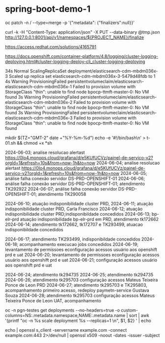 # spring-boot-demo-1

oc patch -n <project-name> <object-kind>/<object-name> --type=merge -p '{"metadata": {"finalizers":null}}'


curl -k -H "Content-Type: application/json" -X PUT --data-binary @tmp.json http://127.0.0.1:8001/api/v1/namespaces/${PROJECT_NAME}/finalize


https://access.redhat.com/solutions/4165791


https://docs.openshift.com/container-platform/4.8/logging/cluster-logging-deploying.html#cluster-logging-deploy-cli_cluster-logging-deploying


34s         Normal    ScalingReplicaSet     deployment/elasticsearch-cdm-mbdm036x-3                            Scaled up replica set elasticsearch-cdm-mbdm036x-3-5479d48fdb to 1
4s          Warning   ProvisioningFailed    persistentvolumeclaim/elasticsearch-elasticsearch-cdm-mbdm036x-1   Failed to provision volume with StorageClass "thin": unable to find node bpocp-ttmft-master-0: No VM found
3s          Warning   ProvisioningFailed    persistentvolumeclaim/elasticsearch-elasticsearch-cdm-mbdm036x-2   Failed to provision volume with StorageClass "thin": unable to find node bpocp-ttmft-master-0: No VM found
3s          Warning   ProvisioningFailed    persistentvolumeclaim/elasticsearch-elasticsearch-cdm-mbdm036x-3   Failed to provision volume with StorageClass "thin": unable to find node bpocp-ttmft-master-0: No VM found



 mkdir $(TZ="GMT-2" date +"%Y-%m-%d")
echo -e  '#!/bin/bash\n' > t-01.sh && chmod +x *sh


2024-06-03; analise resolucao alertast https://0lo4.monops.cloud/grafana/d/e5KUfUCVz/painel-de-servico-v2?orgId=1&refresh=10s&from=now-1h&to=now
2024-06-04; analise resolucao alertast https://0lo4.monops.cloud/grafana/d/e5KUfUCVz/painel-de-servico-v2?orgId=1&refresh=10s&from=now-1h&to=now
2024-06-05; análise falha conexão servidor DS-PRD-OPENSHIFT-01
2024-06-06; análise falha conexão servidor DS-PRD-OPENSHIFT-01; atendimento TK292922
2024-06-07; análise falha conexão servidor DS-PRD-OPENSHIFT-01; atendimento TK290058

2024-06-10; atuação indisponibilidade cluster PRD, 
2024-06-11; atuação indisponibilidade cluster PRD, Carla Francisco
2024-06-12; atuação indisponibilidade cluster PRD;indisponibildade concedidos
2024-06-13; bp-elr-prd atuação indisponibilidade bp-elr-prd em PRD, atendimento tk172662
2024-06-14; atendimento tk172662, tk172707 e TK293499, atuacao indisponibildade concedidos

2024-06-17; atendimento TK293499, indisponibildade concedidos
2024-06-18; acompanhamento execucao jobs concedidos
2024-06-19; levantamento de permissoes econfiguração acessos usuário aos openshift prd e uat
2024-06-20; levantamento de permissoes econfiguração acessos usuário aos openshift prd e uat
2024-06-21; configuração acessos usuário aos openshift prd e uat

2024-06-24; atendimento tk294735
2024-06-25; atendimento tk294735
2024-06-26; atendimento tk295703 configuração acessos Mateus Teixeira Ponce de Leon PRD
2024-06-27; atendimento tk295703 e TK295803, acompanhamento primeiro acesso, redeploy paymetn-service Gustava Souza
2024-06-28; atendimento tk295703 configuração acessos Mateus Teixeira Ponce de Leon UAT, acompanhamento 


oc -n pgn-testes get deployments --no-headers=true -o custom-columns=NS:.metadata.namespace,NAME:.metadata.name | sort | awk '{printf "oc -n %s scale deployment  %s --replicas=1  \n", $1, $2} ' | echo



echo | openssl s_client -servername example.com -connect example.com:443 2>/dev/null | openssl x509 -noout -dates -issuer -subject
